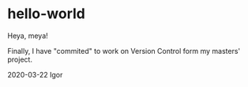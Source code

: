 # hello-world

Heya, meya!

Finally, I have "commited" to work on Version Control form my masters' project.

2020-03-22
Igor
